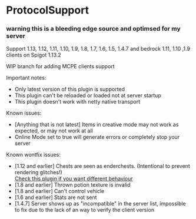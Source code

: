 ProtocolSupport
===============

### warning this is a bleeding edge source and optimsed for my server

Support 1.13, 1.12, 1.11, 1.10, 1.9, 1.8, 1.7, 1.6, 1.5, 1.4.7 and bedrock 1.11, 1.10 ,1.9 clients on Spigot 1.13.2

WIP branch for adding MCPE clients support

Important notes:
* Only latest version of this plugin is supported
* This plugin can't be reloaded or loaded not at server startup
* This plugin doesn't work with netty native transport

Known issues:
* [Anything that is not latest] Items in creative mode may not work as expected, or may not work at all
* Online Mode set to true will generate errors or completely stop your server


Known wontfix issues:
* [1.12 and earlier] Chests are seen as enderchests. (Intentional to prevent rendering glitches!)  
[Check this plugin if you want different behaviour](https://www.spigotmc.org/resources/protocolsupportchestfix.59314/)
* [1.8 and earlier] Thrown potion texture is invalid
* [1.8 and earlier] Can't control vehicle
* [1.6 and earlier] Stats are not sent
* [1.4.7] Server shows up as "incompatible" in the server list, impossible to fix due to the lack of an way to verify the client version 
